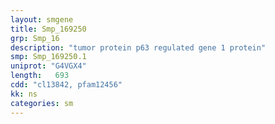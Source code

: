 ```yaml
---
layout: smgene
title: Smp_169250
grp: Smp_16
description: "tumor protein p63 regulated gene 1 protein"
smp: Smp_169250.1
uniprot: "G4VGX4"
length:   693
cdd: "cl13842, pfam12456"
kk: ns
categories: sm
---
```

